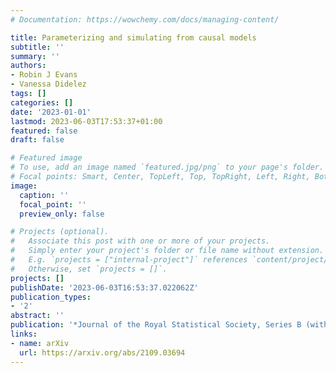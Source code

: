 ```yaml
---
# Documentation: https://wowchemy.com/docs/managing-content/

title: Parameterizing and simulating from causal models
subtitle: ''
summary: ''
authors:
- Robin J Evans
- Vanessa Didelez
tags: []
categories: []
date: '2023-01-01'
lastmod: 2023-06-03T17:53:37+01:00
featured: false
draft: false

# Featured image
# To use, add an image named `featured.jpg/png` to your page's folder.
# Focal points: Smart, Center, TopLeft, Top, TopRight, Left, Right, BottomLeft, Bottom, BottomRight.
image:
  caption: ''
  focal_point: ''
  preview_only: false

# Projects (optional).
#   Associate this post with one or more of your projects.
#   Simply enter your project's folder or file name without extension.
#   E.g. `projects = ["internal-project"]` references `content/project/deep-learning/index.md`.
#   Otherwise, set `projects = []`.
projects: []
publishDate: '2023-06-03T16:53:37.022062Z'
publication_types:
- '2'
abstract: ''
publication: '*Journal of the Royal Statistical Society, Series B (with discussion)*'
links:
- name: arXiv
  url: https://arxiv.org/abs/2109.03694
---
```

